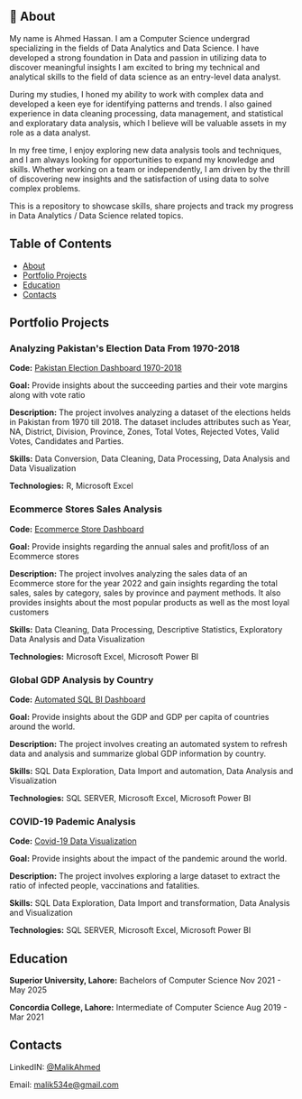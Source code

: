 
## 🚀 About
My name is Ahmed Hassan. I am a Computer Science undergrad specializing in the fields of Data Analytics and Data Science. I have developed a strong foundation in Data and passion in utilizing data to discover meaningful insights I am excited to bring my technical and analytical skills to the field of data science as an entry-level data analyst.

During my studies, I honed my ability to work with complex data and developed a keen eye for identifying patterns and trends. I also gained experience in data cleaning processing, data management, and statistical and exploratary data analysis, which I believe will be valuable assets in my role as a data analyst.

In my free time, I enjoy exploring new data analysis tools and techniques, and I am always looking for opportunities to expand my knowledge and skills. Whether working on a team or independently, I am driven by the thrill of discovering new insights and the satisfaction of using data to solve complex problems.

This is a repository to showcase skills, share projects and track my progress in Data Analytics / Data Science related topics.


## Table of Contents

* [About]()
* [Portfolio Projects]()
* [Education]()
* [Contacts]()
## Portfolio Projects

### Analyzing Pakistan's Election Data From 1970-2018
**Code:** [Pakistan Election Dashboard 1970-2018](https://github.com/MalikAhmed0/Pakistan-Election-Dashboard-1970-2018)

**Goal:** Provide insights about the succeeding parties and their vote margins along with vote ratio

**Description:** The project involves analyzing a dataset of the elections helds in Pakistan from 1970 till 2018. The dataset includes attributes such as Year, NA, District, Division, Province, Zones, Total Votes, Rejected Votes, Valid Votes, Candidates and Parties.

**Skills:** Data Conversion, Data Cleaning, Data Processing, Data Analysis and Data Visualization

**Technologies:** R, Microsoft Excel

### Ecommerce Stores Sales Analysis
**Code:** [Ecommerce Store Dashboard](https://github.com/MalikAhmed0/Ecommerce-Store-Dashboard)

**Goal:** Provide insights regarding the annual sales and profit/loss of an Ecommerce stores

**Description:** The project involves analyzing the sales data of an Ecommerce store for the year 2022 and gain insights regarding the total sales, sales by category, sales by province and payment methods. It also provides insights about the most popular products as well as the most loyal customers

**Skills:** Data Cleaning, Data Processing, Descriptive Statistics, Exploratory Data Analysis and Data Visualization

**Technologies:** Microsoft Excel, Microsoft Power BI


### Global GDP Analysis by Country
**Code:** [Automated SQL BI Dashboard](https://github.com/MalikAhmed0/SQL-Automated-GDP-Dashboard)

**Goal:** Provide insights about the GDP and GDP per capita of countries around the world.

**Description:** The project involves creating an automated system to refresh data and analysis and summarize global GDP information by country.

**Skills:** SQL Data Exploration, Data Import and automation, Data Analysis and Visualization

**Technologies:** SQL SERVER, Microsoft Excel, Microsoft Power BI
<br>

### COVID-19 Pademic Analysis
**Code:** [Covid-19 Data Visualization](https://github.com/MalikAhmed0/COVID-19-Data-Analysis-Dashboard)

**Goal:** Provide insights about the impact of the pandemic around the world.

**Description:** The project involves exploring a large dataset to extract the ratio of infected people, vaccinations and fatalities.

**Skills:** SQL Data Exploration, Data Import and transformation, Data Analysis and Visualization

**Technologies:** SQL SERVER, Microsoft Excel, Microsoft Power BI
<br>

## Education

**Superior University, Lahore:**  Bachelors of Computer Science Nov 2021 - May 2025

**Concordia College, Lahore:**  Intermediate of Computer Science Aug 2019 - Mar 2021
<br>


## Contacts

LinkedIN:  [@MalikAhmed](https://www.linkedin.com/in/malik-ahmed534e/)

Email: malik534e@gmail.com
